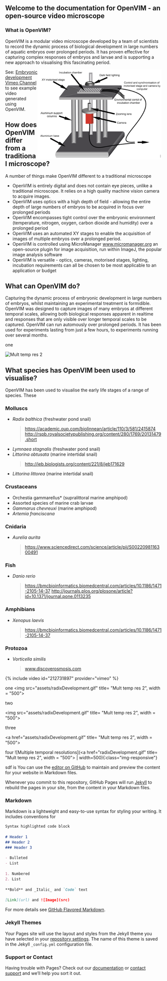 ## Welcome to the documentation for OpenVIM - an open-source video microscope


### What is OpenVIM?
OpenVIM is a modular video microscope developed by a team of scientists to record the dynamic process of biological development in large numbers of aquatic embryos over prolonged periods. It has proven effective for capturing complex responses of embryos and larvae and is supporting a new approach to visualising this fascinating period.

<img src="assets/OpenVIM.png" title = "OpenVIM Figure" align = "right" width="400">

See: [Embryonic development Vimeo Channel](www.vimeo.com/channels/embryonicdevelopment) to see example video generated using OpenVIM.


## How does OpenVIM differ from a traditional microscope?
A number of things make OpenVIM different to a traditional microscope
 * OpenVIM is entirely digital and does not contain eye pieces, unlike a traditional microscope. It relies on a high quality machine vision camera to acquire images.
 * OpenVIM uses optics with a high depth of field - allowing the entire depth of large numbers of embryos to be acquired in focus over prolonged periods
 * OpenVIM encompasses tight control over the embryonic environment (temperature, nitrogen, oxygen, carbon dioxide and humidity) over a prolonged period
 * OpenVIM uses an automated XY stages to enable the acquisition of images of multiple embryos over a prolonged period.
 * OpenVIM is controlled using MicroManager www.micromanager.org an open-source plugin for image acquisition, run within ImageJ, the popular image analysis software
 * OpenVIM is versatile - optics, cameras, motorised stages, lighting, incubation requirements can all be chosen to be most applicable to an application or budget


## What can OpenVIM do?
Capturing the dynamic process of embryonic development in large numbers of embryos, whilst maintaining an experimental treatment is formidible. OpenVIM was designed to capture images of many embryos at different temporal scales, allowing both biological responses apparent in realtime and responses that are only visible over longer temporal scales to be captured. OpenVIM can run automously over prolonged periods. It has been used for experiments lasting from just a few hours, to experiments running over several months.

one

<img src="assets/radixDevelopment.gif" title= "Mult temp res 2" width = "500">



## What species has OpenVIM been used to visualise?

OpenVIM has been used to visualise the early life stages of a range of species. These

### Molluscs
* *Radix balthica* (freshwater pond snail)
   > https://academic.oup.com/biolinnean/article/110/3/581/2415874
   > http://rspb.royalsocietypublishing.org/content/280/1769/20131479.short
   > 
* *Lymnaea stagnalis* (freshwater pond snail)
* *Littorina obtusata* (marine intertidal snail)
   > http://jeb.biologists.org/content/221/8/jeb171629
* *Littorina littorea* (marine intertidal snail)

### Crustaceans
* Orchestia gammarellus* (supralittoral marine amphipod)
* Assorted species of marine crab larvae
* *Gammarus chevreuxi* (marine amphipod)
* *Artemia franciscana*

### Cnidaria
*  *Aurelia aurita*
   > https://www.sciencedirect.com/science/article/pii/S0022098116300491
 
### Fish
* *Danio rerio* 
  > https://bmcbioinformatics.biomedcentral.com/articles/10.1186/1471-2105-14-37
  > http://journals.plos.org/plosone/article?id=10.1371/journal.pone.0113235

### Amphibians
* *Xenopus laevis* 
  >  https://bmcbioinformatics.biomedcentral.com/articles/10.1186/1471-2105-14-37

### Protozoa
* *Vorticella similis* 
  >  www.discoverosmosis.com
 
{% include video id="212731897" provider="vimeo" %}

one
<img src="assets/radixDevelopment.gif" title= "Mult temp res 2", width = "500">

two

<img src="assets/radixDevelopment.gif" title= "Mult temp res 2", width = "500">


three

<a href="assets/radixDevelopment.gif" title= "Mult temp res 2", width = "500">

four 
![Multiple temporal resolutions](<a href="radixDevelopment.gif" title= "Mult temp res 2", width = "500">
 | width=500){:class="img-responsive"}

sdf
is You can use the [editor on GitHub](https://github.com/otills/openvim/edit/master/README.md) to maintain and preview the content for your website in Markdown files.

Whenever you commit to this repository, GitHub Pages will run [Jekyll](https://jekyllrb.com/) to rebuild the pages in your site, from the content in your Markdown files.

### Markdown

Markdown is a lightweight and easy-to-use syntax for styling your writing. It includes conventions for

```markdown
Syntax highlighted code block

# Header 1
## Header 2
### Header 3

- Bulleted
- List

1. Numbered
2. List

**Bold** and _Italic_ and `Code` text

[Link](url) and ![Image](src)
```

For more details see [GitHub Flavored Markdown](https://guides.github.com/features/mastering-markdown/).

### Jekyll Themes

Your Pages site will use the layout and styles from the Jekyll theme you have selected in your [repository settings](https://github.com/otills/openvim/settings). The name of this theme is saved in the Jekyll `_config.yml` configuration file.

### Support or Contact

Having trouble with Pages? Check out our [documentation](https://help.github.com/categories/github-pages-basics/) or [contact support](https://github.com/contact) and we’ll help you sort it out.
